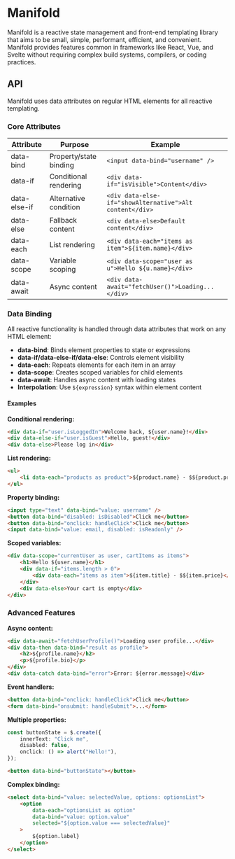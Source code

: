 # Manifold

Manifold is a reactive state management and front-end templating library that aims to be small, simple, performant, efficient, and convenient. Manifold provides features common in frameworks like React, Vue, and Svelte without requiring complex build systems, compilers, or coding practices.

## API

Manifold uses data attributes on regular HTML elements for all reactive templating.

### Core Attributes

| Attribute    | Purpose                | Example                                                 |
| ------------ | ---------------------- | ------------------------------------------------------- |
| data-bind    | Property/state binding | `<input data-bind="username" />`                        |
| data-if      | Conditional rendering  | `<div data-if="isVisible">Content</div>`                |
| data-else-if | Alternative condition  | `<div data-else-if="showAlternative">Alt content</div>` |
| data-else    | Fallback content       | `<div data-else>Default content</div>`                  |
| data-each    | List rendering         | `<div data-each="items as item">${item.name}</div>`     |
| data-scope   | Variable scoping       | `<div data-scope="user as u">Hello ${u.name}</div>`     |
| data-await   | Async content          | `<div data-await="fetchUser()">Loading...</div>`        |

### Data Binding

All reactive functionality is handled through data attributes that work on any HTML element:

-   **data-bind**: Binds element properties to state or expressions
-   **data-if/data-else-if/data-else**: Controls element visibility
-   **data-each**: Repeats elements for each item in an array
-   **data-scope**: Creates scoped variables for child elements
-   **data-await**: Handles async content with loading states
-   **Interpolation**: Use `${expression}` syntax within element content

#### Examples

**Conditional rendering:**

```html
<div data-if="user.isLoggedIn">Welcome back, ${user.name}!</div>
<div data-else-if="user.isGuest">Hello, guest!</div>
<div data-else>Please log in</div>
```

**List rendering:**

```html
<ul>
	<li data-each="products as product">${product.name} - $${product.price}</li>
</ul>
```

**Property binding:**

```html
<input type="text" data-bind="value: username" />
<button data-bind="disabled: isDisabled">Click me</button>
<button data-bind="onclick: handleClick">Click me</button>
<input data-bind="value: email, disabled: isReadonly" />
```

**Scoped variables:**

```html
<div data-scope="currentUser as user, cartItems as items">
	<h1>Hello ${user.name}</h1>
	<div data-if="items.length > 0">
		<div data-each="items as item">${item.title} - $${item.price}</div>
	</div>
	<div data-else>Your cart is empty</div>
</div>
```

### Advanced Features

**Async content:**

```html
<div data-await="fetchUserProfile()">Loading user profile...</div>
<div data-then data-bind="result as profile">
	<h2>${profile.name}</h2>
	<p>${profile.bio}</p>
</div>
<div data-catch data-bind="error">Error: ${error.message}</div>
```

**Event handlers:**

```html
<button data-bind="onclick: handleClick">Click me</button>
<form data-bind="onsubmit: handleSubmit">...</form>
```

**Multiple properties:**

```typescript
const buttonState = $.create({
	innerText: "Click me",
	disabled: false,
	onclick: () => alert("Hello!"),
});
```

```html
<button data-bind="buttonState"></button>
```

**Complex binding:**

```html
<select data-bind="value: selectedValue, options: optionsList">
	<option
		data-each="optionsList as option"
		data-bind="value: option.value"
		selected="${option.value === selectedValue}"
	>
		${option.label}
	</option>
</select>
```
